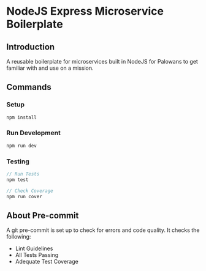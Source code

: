 # NodeJS Express Microservice Boilerplate

## Introduction

A reusable boilerplate for microservices built in NodeJS for Palowans to get familiar with and use on a mission.

## Commands

### Setup

```javascript
npm install
```

### Run Development

```javascript
npm run dev
```

### Testing

```javascript
// Run Tests
npm test

// Check Coverage
npm run cover
```

## About Pre-commit

A git pre-commit is set up to check for errors and code quality. It checks the following:
- Lint Guidelines
- All Tests Passing
- Adequate Test Coverage
